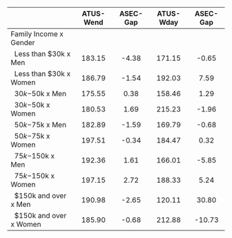 
|                      |    ATUS-Wend |     ASEC-Gap |    ATUS-Wday |     ASEC-Gap |
| -------------------- | :----------: | :----------: | :----------: | :----------: |
| Family Income x Gender |              |              |              |              |
| &nbsp;&nbsp;Less than $30k x Men |       183.15 |        -4.38 |       171.15 |        -0.65 |
| &nbsp;&nbsp;Less than $30k x Women |       186.79 |        -1.54 |       192.03 |         7.59 |
| &nbsp;&nbsp;$30k-$50k x Men |       175.55 |         0.38 |       158.46 |         1.29 |
| &nbsp;&nbsp;$30k-$50k x Women |       180.53 |         1.69 |       215.23 |        -1.96 |
| &nbsp;&nbsp;$50k-$75k x Men |       182.89 |        -1.59 |       169.79 |        -0.68 |
| &nbsp;&nbsp;$50k-$75k x Women |       197.51 |        -0.34 |       184.47 |         0.32 |
| &nbsp;&nbsp;$75k-$150k x Men |       192.36 |         1.61 |       166.01 |        -5.85 |
| &nbsp;&nbsp;$75k-$150k x Women |       197.15 |         2.72 |       188.33 |         5.24 |
| &nbsp;&nbsp;$150k and over x Men |       190.98 |        -2.65 |       120.11 |        30.80 |
| &nbsp;&nbsp;$150k and over x Women |       185.90 |        -0.68 |       212.88 |       -10.73 |

